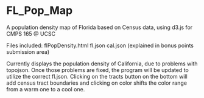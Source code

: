 # FL_Pop_Map
A population density map of Florida based on Census data, using d3.js for CMPS 165 @ UCSC

Files included:
flPopDensity.html
fl.json
cal.json (explained in bonus points submission area)

Currently displays the population density of California, due to problems with topojson. Once those problems are fixed,
the program will be updated to utilize the correct fl.json. 
Clicking on the tracts button on the bottom will add census tract boundaries and clicking on color shifts the color range
from a warm one to a cool one. 
